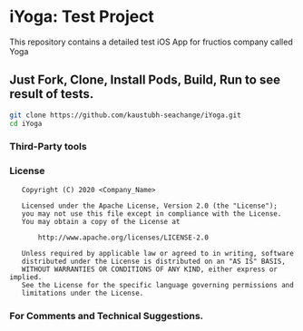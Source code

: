 # iYoga: Test Project
This repository contains a detailed test iOS App for fructios company called Yoga


## Just Fork, Clone, Install Pods, Build, Run to see result of tests.
```sh
git clone https://github.com/kaustubh-seachange/iYoga.git
cd iYoga
```

### Third-Party tools
 
    
### License
```
   Copyright (C) 2020 <Company_Name>

   Licensed under the Apache License, Version 2.0 (the "License");
   you may not use this file except in compliance with the License.
   You may obtain a copy of the License at

       http://www.apache.org/licenses/LICENSE-2.0

   Unless required by applicable law or agreed to in writing, software
   distributed under the License is distributed on an "AS IS" BASIS,
   WITHOUT WARRANTIES OR CONDITIONS OF ANY KIND, either express or implied.
   See the License for the specific language governing permissions and
   limitations under the License.
```

### For Comments and Technical Suggestions.
